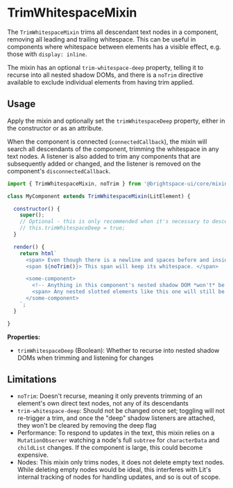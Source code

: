 # TrimWhitespaceMixin

The `TrimWhitespaceMixin` trims all descendant text nodes in a component, removing all leading and trailing whitespace. This can be useful in components where whitespace between elements has a visible effect, e.g. those with `display: inline`.

The mixin has an optional `trim-whitespace-deep` property, telling it to recurse into all nested shadow DOMs, and there is a `noTrim` directive available to exclude individual elements from having trim applied.

## Usage

Apply the mixin and optionally set the `trimWhitespaceDeep` property, either in the constructor or as an attribute.

When the component is connected (`connectedCallback`), the mixin will search all descendants of the component, trimming the whitespace in any text nodes. A listener is also added to trim any components that are subsequently added or changed, and the listener is removed on the component's `disconnectedCallback`.

```js
import { TrimWhitespaceMixin, noTrim } from '@brightspace-ui/core/mixins/trim-whitespace/trim-whitespace-mixin.js';

class MyComponent extends TrimWhitespaceMixin(LitElement) {

  constructor() {
    super();
    // Optional - this is only recommended when it's necessary to descend into nested shadow DOMs.
    // this.trimWhitespaceDeep = true;
  }

  render() {
    return html`
      <span> Even though there is a newline and spaces before and inside this span, they will not show up when rendered. </span>
      <span ${noTrim()}> This span will keep its whitespace. </span>

      <some-component>
        <!-- Anything in this component's nested shadow DOM *won't* be trimmed unless trim-whitespace-deep is true. -->
        <span> Any nested slotted elements like this one will still be trimmed. </span>
      </some-component>
    `;
  }

}
```

**Properties:**

- `trimWhitespaceDeep` (Boolean): Whether to recurse into nested shadow DOMs when trimming and listening for changes

## Limitations

- `noTrim`: Doesn't recurse, meaning it only prevents trimming of an element's own direct text nodes, not any of its descendants
- `trim-whitespace-deep`: Should not be changed once set; toggling will not re-trigger a trim, and once the "deep" shadow listeners are attached, they won't be cleared by removing the deep flag
- Performance: To respond to updates in the text, this mixin relies on a `MutationObserver` watching a node's full `subtree` for `characterData` and `childList` changes. If the component is large, this could become expensive.
- Nodes: This mixin only trims nodes, it does not delete empty text nodes. While deleting empty nodes would be ideal, this interferes with Lit's internal tracking of nodes for handling updates, and so is out of scope.
